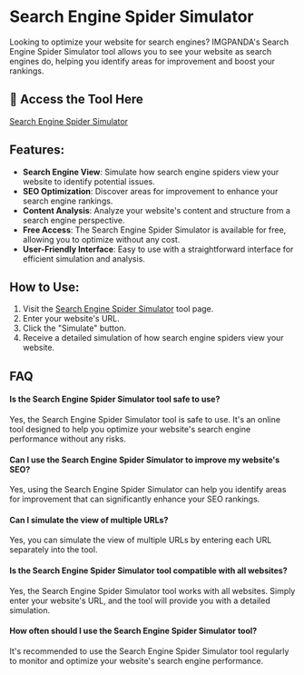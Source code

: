 # Search Engine Spider Simulator

Looking to optimize your website for search engines? IMGPANDA's Search Engine Spider Simulator tool allows you to see your website as search engines do, helping you identify areas for improvement and boost your rankings.

## 🔗 Access the Tool Here
[Search Engine Spider Simulator](https://imgpanda.com/search-engine-spider-simulator/)

## Features:

- **Search Engine View**: Simulate how search engine spiders view your website to identify potential issues.
- **SEO Optimization**: Discover areas for improvement to enhance your search engine rankings.
- **Content Analysis**: Analyze your website's content and structure from a search engine perspective.
- **Free Access**: The Search Engine Spider Simulator is available for free, allowing you to optimize without any cost.
- **User-Friendly Interface**: Easy to use with a straightforward interface for efficient simulation and analysis.

## How to Use:

1. Visit the [Search Engine Spider Simulator](https://imgpanda.com/search-engine-spider-simulator/) tool page.
2. Enter your website's URL.
3. Click the "Simulate" button.
4. Receive a detailed simulation of how search engine spiders view your website.

## FAQ

#### Is the Search Engine Spider Simulator tool safe to use?

Yes, the Search Engine Spider Simulator tool is safe to use. It's an online tool designed to help you optimize your website's search engine performance without any risks.

#### Can I use the Search Engine Spider Simulator to improve my website's SEO?

Yes, using the Search Engine Spider Simulator can help you identify areas for improvement that can significantly enhance your SEO rankings.

#### Can I simulate the view of multiple URLs?

Yes, you can simulate the view of multiple URLs by entering each URL separately into the tool.

#### Is the Search Engine Spider Simulator tool compatible with all websites?

Yes, the Search Engine Spider Simulator tool works with all websites. Simply enter your website's URL, and the tool will provide you with a detailed simulation.

#### How often should I use the Search Engine Spider Simulator tool?

It's recommended to use the Search Engine Spider Simulator tool regularly to monitor and optimize your website's search engine performance.
